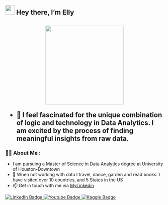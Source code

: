 <h2>
<img src="https://media.giphy.com/media/hvRJCLFzcasrR4ia7z/giphy.gif" width="30"/> Hey there, I’m Elly 

<h2>
  
<div id="header" align="center">
  <img src="https://media.giphy.com/media/hpXdHPfFI5wTABdDx9/giphy.gif" width="250"/>
</div>


 - 🌱 I feel fascinated for the unique combination of logic and technology in Data Analytics. I am excited by the process of finding meaningful insights from raw data. 
### :woman_technologist: About Me :
-  I am pursuing a Master of Science in Data Analytics degree at University of Houston-Downtown
- 💞️ When not working with data I travel, dance, garden and read books. I have visited over 10 countries, and 5 States in the US
- 📫 Get in touch with me via [MyLinkedin](https://www.linkedin.com/in/elly-pham-15018193/) 

<div id="badges">
  <a href="https://www.linkedin.com/in/elly-pham-15018193/">
    <img src="https://img.shields.io/badge/LinkedIn-blue?style=for-the-badge&logo=linkedin&logoColor=white" alt="LinkedIn Badge"/>
  </a>
  <a href="https://www.youtube.com/channel/UCe9iz4aZDOmoOjSGmRDkBnQ">
    <img src="https://img.shields.io/badge/YouTube-red?style=for-the-badge&logo=youtube&logoColor=white" alt="Youtube Badge"/>
  </a>
  <a href="https://www.kaggle.com/ellypham">
    <img src="https://img.shields.io/badge/Kaggle-20BEFF?style=for-the-badge&logo=Kaggle&logoColor=white" alt="Kaggle Badge"/>
  </a>
</div>



<!---
Ellypham92/Ellypham92 is a ✨ special ✨ repository because its `README.md` (this file) appears on your GitHub profile.
You can click the Preview link to take a look at your changes.
--->
